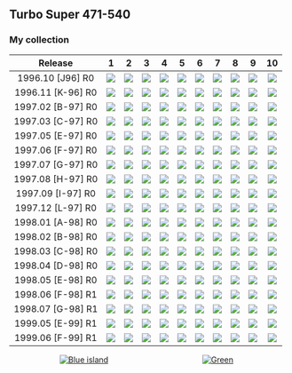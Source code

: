 ## Turbo Super 471-540

### My collection

|      Release      |                                                             1                                                              |                                                             2                                                              |                                                             3                                                              |                                                             4                                                              |                                                             5                                                              |                                                             6                                                              |                                                             7                                                              |                                                             8                                                              |                                                             9                                                              |                                                             10                                                             |
|:-----------------:|:--------------------------------------------------------------------------------------------------------------------------:|:--------------------------------------------------------------------------------------------------------------------------:|:--------------------------------------------------------------------------------------------------------------------------:|:--------------------------------------------------------------------------------------------------------------------------:|:--------------------------------------------------------------------------------------------------------------------------:|:--------------------------------------------------------------------------------------------------------------------------:|:--------------------------------------------------------------------------------------------------------------------------:|:--------------------------------------------------------------------------------------------------------------------------:|:--------------------------------------------------------------------------------------------------------------------------:|:--------------------------------------------------------------------------------------------------------------------------:|
| 1996.10 [J96] R0  |          [<img src='thumbnails/outer/1996_10{J_96}[10]R0/1.5.png'>](thumbnails/outer/1996_10{J_96}[10]R0/1.5.png)          |          [<img src='thumbnails/outer/1996_10{J_96}[10]R0/2.5.png'>](thumbnails/outer/1996_10{J_96}[10]R0/2.5.png)          |          [<img src='thumbnails/outer/1996_10{J_96}[10]R0/3.5.png'>](thumbnails/outer/1996_10{J_96}[10]R0/3.5.png)          |          [<img src='thumbnails/outer/1996_10{J_96}[10]R0/4.5.png'>](thumbnails/outer/1996_10{J_96}[10]R0/4.5.png)          |          [<img src='thumbnails/outer/1996_10{J_96}[10]R0/5.5.png'>](thumbnails/outer/1996_10{J_96}[10]R0/5.5.png)          |          [<img src='thumbnails/outer/1996_10{J_96}[10]R0/6.5.png'>](thumbnails/outer/1996_10{J_96}[10]R0/6.5.png)          |          [<img src='thumbnails/outer/1996_10{J_96}[10]R0/7.5.png'>](thumbnails/outer/1996_10{J_96}[10]R0/7.5.png)          |          [<img src='thumbnails/outer/1996_10{J_96}[10]R0/8.5.png'>](thumbnails/outer/1996_10{J_96}[10]R0/8.5.png)          |          [<img src='thumbnails/outer/1996_10{J_96}[10]R0/9.5.png'>](thumbnails/outer/1996_10{J_96}[10]R0/9.5.png)          |         [<img src='thumbnails/outer/1996_10{J_96}[10]R0/10.5.png'>](thumbnails/outer/1996_10{J_96}[10]R0/10.5.png)         |
| 1996.11 [K-96] R0 |          [<img src='thumbnails/outer/1996_11{K-96}[10]R0/1.5.png'>](thumbnails/outer/1996_11{K-96}[10]R0/1.5.png)          | [<img src='/collection/gum_wrappers/kent/turbo//missed_outer.png'>](/collection/gum_wrappers/kent/turbo//missed_outer.png) |          [<img src='thumbnails/outer/1996_11{K-96}[10]R0/3.5.png'>](thumbnails/outer/1996_11{K-96}[10]R0/3.5.png)          | [<img src='/collection/gum_wrappers/kent/turbo//missed_outer.png'>](/collection/gum_wrappers/kent/turbo//missed_outer.png) |          [<img src='thumbnails/outer/1996_11{K-96}[10]R0/5.5.png'>](thumbnails/outer/1996_11{K-96}[10]R0/5.5.png)          |          [<img src='thumbnails/outer/1996_11{K-96}[10]R0/6.5.png'>](thumbnails/outer/1996_11{K-96}[10]R0/6.5.png)          | [<img src='/collection/gum_wrappers/kent/turbo//missed_outer.png'>](/collection/gum_wrappers/kent/turbo//missed_outer.png) |          [<img src='thumbnails/outer/1996_11{K-96}[10]R0/8.5.png'>](thumbnails/outer/1996_11{K-96}[10]R0/8.5.png)          | [<img src='/collection/gum_wrappers/kent/turbo//missed_outer.png'>](/collection/gum_wrappers/kent/turbo//missed_outer.png) |         [<img src='thumbnails/outer/1996_11{K-96}[10]R0/10.5.png'>](thumbnails/outer/1996_11{K-96}[10]R0/10.5.png)         |
| 1997.02 [B-97] R0 | [<img src='/collection/gum_wrappers/kent/turbo//missed_outer.png'>](/collection/gum_wrappers/kent/turbo//missed_outer.png) | [<img src='/collection/gum_wrappers/kent/turbo//missed_outer.png'>](/collection/gum_wrappers/kent/turbo//missed_outer.png) | [<img src='/collection/gum_wrappers/kent/turbo//missed_outer.png'>](/collection/gum_wrappers/kent/turbo//missed_outer.png) | [<img src='/collection/gum_wrappers/kent/turbo//missed_outer.png'>](/collection/gum_wrappers/kent/turbo//missed_outer.png) |          [<img src='thumbnails/outer/1997_02{B-97}[10]R0/5.5.png'>](thumbnails/outer/1997_02{B-97}[10]R0/5.5.png)          | [<img src='/collection/gum_wrappers/kent/turbo//missed_outer.png'>](/collection/gum_wrappers/kent/turbo//missed_outer.png) |          [<img src='thumbnails/outer/1997_02{B-97}[10]R0/7.5.png'>](thumbnails/outer/1997_02{B-97}[10]R0/7.5.png)          | [<img src='/collection/gum_wrappers/kent/turbo//missed_outer.png'>](/collection/gum_wrappers/kent/turbo//missed_outer.png) | [<img src='/collection/gum_wrappers/kent/turbo//missed_outer.png'>](/collection/gum_wrappers/kent/turbo//missed_outer.png) | [<img src='/collection/gum_wrappers/kent/turbo//missed_outer.png'>](/collection/gum_wrappers/kent/turbo//missed_outer.png) |
| 1997.03 [C-97] R0 | [<img src='/collection/gum_wrappers/kent/turbo//missed_outer.png'>](/collection/gum_wrappers/kent/turbo//missed_outer.png) | [<img src='/collection/gum_wrappers/kent/turbo//missed_outer.png'>](/collection/gum_wrappers/kent/turbo//missed_outer.png) | [<img src='/collection/gum_wrappers/kent/turbo//missed_outer.png'>](/collection/gum_wrappers/kent/turbo//missed_outer.png) | [<img src='/collection/gum_wrappers/kent/turbo//missed_outer.png'>](/collection/gum_wrappers/kent/turbo//missed_outer.png) | [<img src='/collection/gum_wrappers/kent/turbo//missed_outer.png'>](/collection/gum_wrappers/kent/turbo//missed_outer.png) | [<img src='/collection/gum_wrappers/kent/turbo//missed_outer.png'>](/collection/gum_wrappers/kent/turbo//missed_outer.png) | [<img src='/collection/gum_wrappers/kent/turbo//missed_outer.png'>](/collection/gum_wrappers/kent/turbo//missed_outer.png) | [<img src='/collection/gum_wrappers/kent/turbo//missed_outer.png'>](/collection/gum_wrappers/kent/turbo//missed_outer.png) | [<img src='/collection/gum_wrappers/kent/turbo//missed_outer.png'>](/collection/gum_wrappers/kent/turbo//missed_outer.png) | [<img src='/collection/gum_wrappers/kent/turbo//missed_outer.png'>](/collection/gum_wrappers/kent/turbo//missed_outer.png) |
| 1997.05 [E-97] R0 |          [<img src='thumbnails/outer/1997_05{E-97}[10]R0/1.5.png'>](thumbnails/outer/1997_05{E-97}[10]R0/1.5.png)          |          [<img src='thumbnails/outer/1997_05{E-97}[10]R0/2.5.png'>](thumbnails/outer/1997_05{E-97}[10]R0/2.5.png)          |          [<img src='thumbnails/outer/1997_05{E-97}[10]R0/3.5.png'>](thumbnails/outer/1997_05{E-97}[10]R0/3.5.png)          |          [<img src='thumbnails/outer/1997_05{E-97}[10]R0/4.5.png'>](thumbnails/outer/1997_05{E-97}[10]R0/4.5.png)          |          [<img src='thumbnails/outer/1997_05{E-97}[10]R0/5.5.png'>](thumbnails/outer/1997_05{E-97}[10]R0/5.5.png)          |          [<img src='thumbnails/outer/1997_05{E-97}[10]R0/6.5.png'>](thumbnails/outer/1997_05{E-97}[10]R0/6.5.png)          |          [<img src='thumbnails/outer/1997_05{E-97}[10]R0/7.5.png'>](thumbnails/outer/1997_05{E-97}[10]R0/7.5.png)          |          [<img src='thumbnails/outer/1997_05{E-97}[10]R0/8.5.png'>](thumbnails/outer/1997_05{E-97}[10]R0/8.5.png)          | [<img src='/collection/gum_wrappers/kent/turbo//missed_outer.png'>](/collection/gum_wrappers/kent/turbo//missed_outer.png) |         [<img src='thumbnails/outer/1997_05{E-97}[10]R0/10.5.png'>](thumbnails/outer/1997_05{E-97}[10]R0/10.5.png)         |
| 1997.06 [F-97] R0 | [<img src='/collection/gum_wrappers/kent/turbo//missed_outer.png'>](/collection/gum_wrappers/kent/turbo//missed_outer.png) |          [<img src='thumbnails/outer/1997_06{F-97}[10]R0/2.5.png'>](thumbnails/outer/1997_06{F-97}[10]R0/2.5.png)          |          [<img src='thumbnails/outer/1997_06{F-97}[10]R0/3.5.png'>](thumbnails/outer/1997_06{F-97}[10]R0/3.5.png)          | [<img src='/collection/gum_wrappers/kent/turbo//missed_outer.png'>](/collection/gum_wrappers/kent/turbo//missed_outer.png) | [<img src='/collection/gum_wrappers/kent/turbo//missed_outer.png'>](/collection/gum_wrappers/kent/turbo//missed_outer.png) | [<img src='/collection/gum_wrappers/kent/turbo//missed_outer.png'>](/collection/gum_wrappers/kent/turbo//missed_outer.png) | [<img src='/collection/gum_wrappers/kent/turbo//missed_outer.png'>](/collection/gum_wrappers/kent/turbo//missed_outer.png) | [<img src='/collection/gum_wrappers/kent/turbo//missed_outer.png'>](/collection/gum_wrappers/kent/turbo//missed_outer.png) |          [<img src='thumbnails/outer/1997_06{F-97}[10]R0/9.5.png'>](thumbnails/outer/1997_06{F-97}[10]R0/9.5.png)          | [<img src='/collection/gum_wrappers/kent/turbo//missed_outer.png'>](/collection/gum_wrappers/kent/turbo//missed_outer.png) |
| 1997.07 [G-97] R0 | [<img src='/collection/gum_wrappers/kent/turbo//missed_outer.png'>](/collection/gum_wrappers/kent/turbo//missed_outer.png) |          [<img src='thumbnails/outer/1997_07{G-97}[10]R0/2.5.png'>](thumbnails/outer/1997_07{G-97}[10]R0/2.5.png)          | [<img src='/collection/gum_wrappers/kent/turbo//missed_outer.png'>](/collection/gum_wrappers/kent/turbo//missed_outer.png) |          [<img src='thumbnails/outer/1997_07{G-97}[10]R0/4.5.png'>](thumbnails/outer/1997_07{G-97}[10]R0/4.5.png)          | [<img src='/collection/gum_wrappers/kent/turbo//missed_outer.png'>](/collection/gum_wrappers/kent/turbo//missed_outer.png) |          [<img src='thumbnails/outer/1997_07{G-97}[10]R0/6.5.png'>](thumbnails/outer/1997_07{G-97}[10]R0/6.5.png)          | [<img src='/collection/gum_wrappers/kent/turbo//missed_outer.png'>](/collection/gum_wrappers/kent/turbo//missed_outer.png) | [<img src='/collection/gum_wrappers/kent/turbo//missed_outer.png'>](/collection/gum_wrappers/kent/turbo//missed_outer.png) | [<img src='/collection/gum_wrappers/kent/turbo//missed_outer.png'>](/collection/gum_wrappers/kent/turbo//missed_outer.png) | [<img src='/collection/gum_wrappers/kent/turbo//missed_outer.png'>](/collection/gum_wrappers/kent/turbo//missed_outer.png) |
| 1997.08 [H-97] R0 | [<img src='/collection/gum_wrappers/kent/turbo//missed_outer.png'>](/collection/gum_wrappers/kent/turbo//missed_outer.png) | [<img src='/collection/gum_wrappers/kent/turbo//missed_outer.png'>](/collection/gum_wrappers/kent/turbo//missed_outer.png) |          [<img src='thumbnails/outer/1997_08{H-97}[10]R0/3.5.png'>](thumbnails/outer/1997_08{H-97}[10]R0/3.5.png)          | [<img src='/collection/gum_wrappers/kent/turbo//missed_outer.png'>](/collection/gum_wrappers/kent/turbo//missed_outer.png) | [<img src='/collection/gum_wrappers/kent/turbo//missed_outer.png'>](/collection/gum_wrappers/kent/turbo//missed_outer.png) | [<img src='/collection/gum_wrappers/kent/turbo//missed_outer.png'>](/collection/gum_wrappers/kent/turbo//missed_outer.png) | [<img src='/collection/gum_wrappers/kent/turbo//missed_outer.png'>](/collection/gum_wrappers/kent/turbo//missed_outer.png) | [<img src='/collection/gum_wrappers/kent/turbo//missed_outer.png'>](/collection/gum_wrappers/kent/turbo//missed_outer.png) | [<img src='/collection/gum_wrappers/kent/turbo//missed_outer.png'>](/collection/gum_wrappers/kent/turbo//missed_outer.png) | [<img src='/collection/gum_wrappers/kent/turbo//missed_outer.png'>](/collection/gum_wrappers/kent/turbo//missed_outer.png) |
| 1997.09 [I-97] R0 | [<img src='/collection/gum_wrappers/kent/turbo//missed_outer.png'>](/collection/gum_wrappers/kent/turbo//missed_outer.png) | [<img src='/collection/gum_wrappers/kent/turbo//missed_outer.png'>](/collection/gum_wrappers/kent/turbo//missed_outer.png) | [<img src='/collection/gum_wrappers/kent/turbo//missed_outer.png'>](/collection/gum_wrappers/kent/turbo//missed_outer.png) | [<img src='/collection/gum_wrappers/kent/turbo//missed_outer.png'>](/collection/gum_wrappers/kent/turbo//missed_outer.png) | [<img src='/collection/gum_wrappers/kent/turbo//missed_outer.png'>](/collection/gum_wrappers/kent/turbo//missed_outer.png) | [<img src='/collection/gum_wrappers/kent/turbo//missed_outer.png'>](/collection/gum_wrappers/kent/turbo//missed_outer.png) | [<img src='/collection/gum_wrappers/kent/turbo//missed_outer.png'>](/collection/gum_wrappers/kent/turbo//missed_outer.png) | [<img src='/collection/gum_wrappers/kent/turbo//missed_outer.png'>](/collection/gum_wrappers/kent/turbo//missed_outer.png) | [<img src='/collection/gum_wrappers/kent/turbo//missed_outer.png'>](/collection/gum_wrappers/kent/turbo//missed_outer.png) |         [<img src='thumbnails/outer/1997_09{I-97}[10]R0/10.5.png'>](thumbnails/outer/1997_09{I-97}[10]R0/10.5.png)         |
| 1997.12 [L-97] R0 | [<img src='/collection/gum_wrappers/kent/turbo//missed_outer.png'>](/collection/gum_wrappers/kent/turbo//missed_outer.png) |          [<img src='thumbnails/outer/1997_12{L-97}[10]R0/2.5.png'>](thumbnails/outer/1997_12{L-97}[10]R0/2.5.png)          | [<img src='/collection/gum_wrappers/kent/turbo//missed_outer.png'>](/collection/gum_wrappers/kent/turbo//missed_outer.png) | [<img src='/collection/gum_wrappers/kent/turbo//missed_outer.png'>](/collection/gum_wrappers/kent/turbo//missed_outer.png) |          [<img src='thumbnails/outer/1997_12{L-97}[10]R0/5.5.png'>](thumbnails/outer/1997_12{L-97}[10]R0/5.5.png)          | [<img src='/collection/gum_wrappers/kent/turbo//missed_outer.png'>](/collection/gum_wrappers/kent/turbo//missed_outer.png) | [<img src='/collection/gum_wrappers/kent/turbo//missed_outer.png'>](/collection/gum_wrappers/kent/turbo//missed_outer.png) | [<img src='/collection/gum_wrappers/kent/turbo//missed_outer.png'>](/collection/gum_wrappers/kent/turbo//missed_outer.png) |          [<img src='thumbnails/outer/1997_12{L-97}[10]R0/9.5.png'>](thumbnails/outer/1997_12{L-97}[10]R0/9.5.png)          | [<img src='/collection/gum_wrappers/kent/turbo//missed_outer.png'>](/collection/gum_wrappers/kent/turbo//missed_outer.png) |
| 1998.01 [A-98] R0 | [<img src='/collection/gum_wrappers/kent/turbo//missed_outer.png'>](/collection/gum_wrappers/kent/turbo//missed_outer.png) | [<img src='/collection/gum_wrappers/kent/turbo//missed_outer.png'>](/collection/gum_wrappers/kent/turbo//missed_outer.png) | [<img src='/collection/gum_wrappers/kent/turbo//missed_outer.png'>](/collection/gum_wrappers/kent/turbo//missed_outer.png) | [<img src='/collection/gum_wrappers/kent/turbo//missed_outer.png'>](/collection/gum_wrappers/kent/turbo//missed_outer.png) | [<img src='/collection/gum_wrappers/kent/turbo//missed_outer.png'>](/collection/gum_wrappers/kent/turbo//missed_outer.png) | [<img src='/collection/gum_wrappers/kent/turbo//missed_outer.png'>](/collection/gum_wrappers/kent/turbo//missed_outer.png) | [<img src='/collection/gum_wrappers/kent/turbo//missed_outer.png'>](/collection/gum_wrappers/kent/turbo//missed_outer.png) | [<img src='/collection/gum_wrappers/kent/turbo//missed_outer.png'>](/collection/gum_wrappers/kent/turbo//missed_outer.png) | [<img src='/collection/gum_wrappers/kent/turbo//missed_outer.png'>](/collection/gum_wrappers/kent/turbo//missed_outer.png) | [<img src='/collection/gum_wrappers/kent/turbo//missed_outer.png'>](/collection/gum_wrappers/kent/turbo//missed_outer.png) |
| 1998.02 [B-98] R0 |          [<img src='thumbnails/outer/1998_02{B-98}[10]R0/1.5.png'>](thumbnails/outer/1998_02{B-98}[10]R0/1.5.png)          | [<img src='/collection/gum_wrappers/kent/turbo//missed_outer.png'>](/collection/gum_wrappers/kent/turbo//missed_outer.png) | [<img src='/collection/gum_wrappers/kent/turbo//missed_outer.png'>](/collection/gum_wrappers/kent/turbo//missed_outer.png) | [<img src='/collection/gum_wrappers/kent/turbo//missed_outer.png'>](/collection/gum_wrappers/kent/turbo//missed_outer.png) | [<img src='/collection/gum_wrappers/kent/turbo//missed_outer.png'>](/collection/gum_wrappers/kent/turbo//missed_outer.png) | [<img src='/collection/gum_wrappers/kent/turbo//missed_outer.png'>](/collection/gum_wrappers/kent/turbo//missed_outer.png) | [<img src='/collection/gum_wrappers/kent/turbo//missed_outer.png'>](/collection/gum_wrappers/kent/turbo//missed_outer.png) | [<img src='/collection/gum_wrappers/kent/turbo//missed_outer.png'>](/collection/gum_wrappers/kent/turbo//missed_outer.png) | [<img src='/collection/gum_wrappers/kent/turbo//missed_outer.png'>](/collection/gum_wrappers/kent/turbo//missed_outer.png) | [<img src='/collection/gum_wrappers/kent/turbo//missed_outer.png'>](/collection/gum_wrappers/kent/turbo//missed_outer.png) |
| 1998.03 [C-98] R0 | [<img src='/collection/gum_wrappers/kent/turbo//missed_outer.png'>](/collection/gum_wrappers/kent/turbo//missed_outer.png) | [<img src='/collection/gum_wrappers/kent/turbo//missed_outer.png'>](/collection/gum_wrappers/kent/turbo//missed_outer.png) | [<img src='/collection/gum_wrappers/kent/turbo//missed_outer.png'>](/collection/gum_wrappers/kent/turbo//missed_outer.png) | [<img src='/collection/gum_wrappers/kent/turbo//missed_outer.png'>](/collection/gum_wrappers/kent/turbo//missed_outer.png) | [<img src='/collection/gum_wrappers/kent/turbo//missed_outer.png'>](/collection/gum_wrappers/kent/turbo//missed_outer.png) |          [<img src='thumbnails/outer/1998_03{C-98}[10]R0/6.5.png'>](thumbnails/outer/1998_03{C-98}[10]R0/6.5.png)          | [<img src='/collection/gum_wrappers/kent/turbo//missed_outer.png'>](/collection/gum_wrappers/kent/turbo//missed_outer.png) |          [<img src='thumbnails/outer/1998_03{C-98}[10]R0/8.5.png'>](thumbnails/outer/1998_03{C-98}[10]R0/8.5.png)          | [<img src='/collection/gum_wrappers/kent/turbo//missed_outer.png'>](/collection/gum_wrappers/kent/turbo//missed_outer.png) | [<img src='/collection/gum_wrappers/kent/turbo//missed_outer.png'>](/collection/gum_wrappers/kent/turbo//missed_outer.png) |
| 1998.04 [D-98] R0 | [<img src='/collection/gum_wrappers/kent/turbo//missed_outer.png'>](/collection/gum_wrappers/kent/turbo//missed_outer.png) |          [<img src='thumbnails/outer/1998_04{D-98}[10]R0/2.5.png'>](thumbnails/outer/1998_04{D-98}[10]R0/2.5.png)          |          [<img src='thumbnails/outer/1998_04{D-98}[10]R0/3.5.png'>](thumbnails/outer/1998_04{D-98}[10]R0/3.5.png)          | [<img src='/collection/gum_wrappers/kent/turbo//missed_outer.png'>](/collection/gum_wrappers/kent/turbo//missed_outer.png) | [<img src='/collection/gum_wrappers/kent/turbo//missed_outer.png'>](/collection/gum_wrappers/kent/turbo//missed_outer.png) | [<img src='/collection/gum_wrappers/kent/turbo//missed_outer.png'>](/collection/gum_wrappers/kent/turbo//missed_outer.png) | [<img src='/collection/gum_wrappers/kent/turbo//missed_outer.png'>](/collection/gum_wrappers/kent/turbo//missed_outer.png) | [<img src='/collection/gum_wrappers/kent/turbo//missed_outer.png'>](/collection/gum_wrappers/kent/turbo//missed_outer.png) | [<img src='/collection/gum_wrappers/kent/turbo//missed_outer.png'>](/collection/gum_wrappers/kent/turbo//missed_outer.png) |         [<img src='thumbnails/outer/1998_04{D-98}[10]R0/10.5.png'>](thumbnails/outer/1998_04{D-98}[10]R0/10.5.png)         |
| 1998.05 [E-98] R0 | [<img src='/collection/gum_wrappers/kent/turbo//missed_outer.png'>](/collection/gum_wrappers/kent/turbo//missed_outer.png) | [<img src='/collection/gum_wrappers/kent/turbo//missed_outer.png'>](/collection/gum_wrappers/kent/turbo//missed_outer.png) | [<img src='/collection/gum_wrappers/kent/turbo//missed_outer.png'>](/collection/gum_wrappers/kent/turbo//missed_outer.png) |          [<img src='thumbnails/outer/1998_05{E-98}[10]R0/4.5.png'>](thumbnails/outer/1998_05{E-98}[10]R0/4.5.png)          | [<img src='/collection/gum_wrappers/kent/turbo//missed_outer.png'>](/collection/gum_wrappers/kent/turbo//missed_outer.png) | [<img src='/collection/gum_wrappers/kent/turbo//missed_outer.png'>](/collection/gum_wrappers/kent/turbo//missed_outer.png) | [<img src='/collection/gum_wrappers/kent/turbo//missed_outer.png'>](/collection/gum_wrappers/kent/turbo//missed_outer.png) | [<img src='/collection/gum_wrappers/kent/turbo//missed_outer.png'>](/collection/gum_wrappers/kent/turbo//missed_outer.png) | [<img src='/collection/gum_wrappers/kent/turbo//missed_outer.png'>](/collection/gum_wrappers/kent/turbo//missed_outer.png) | [<img src='/collection/gum_wrappers/kent/turbo//missed_outer.png'>](/collection/gum_wrappers/kent/turbo//missed_outer.png) |
| 1998.06 [F-98] R1 | [<img src='/collection/gum_wrappers/kent/turbo//missed_outer.png'>](/collection/gum_wrappers/kent/turbo//missed_outer.png) |          [<img src='thumbnails/outer/1998_06{F-98}[10]R1/2.5.png'>](thumbnails/outer/1998_06{F-98}[10]R1/2.5.png)          | [<img src='/collection/gum_wrappers/kent/turbo//missed_outer.png'>](/collection/gum_wrappers/kent/turbo//missed_outer.png) |          [<img src='thumbnails/outer/1998_06{F-98}[10]R1/4.5.png'>](thumbnails/outer/1998_06{F-98}[10]R1/4.5.png)          | [<img src='/collection/gum_wrappers/kent/turbo//missed_outer.png'>](/collection/gum_wrappers/kent/turbo//missed_outer.png) |          [<img src='thumbnails/outer/1998_06{F-98}[10]R1/6.5.png'>](thumbnails/outer/1998_06{F-98}[10]R1/6.5.png)          | [<img src='/collection/gum_wrappers/kent/turbo//missed_outer.png'>](/collection/gum_wrappers/kent/turbo//missed_outer.png) | [<img src='/collection/gum_wrappers/kent/turbo//missed_outer.png'>](/collection/gum_wrappers/kent/turbo//missed_outer.png) | [<img src='/collection/gum_wrappers/kent/turbo//missed_outer.png'>](/collection/gum_wrappers/kent/turbo//missed_outer.png) | [<img src='/collection/gum_wrappers/kent/turbo//missed_outer.png'>](/collection/gum_wrappers/kent/turbo//missed_outer.png) |
| 1998.07 [G-98] R1 | [<img src='/collection/gum_wrappers/kent/turbo//missed_outer.png'>](/collection/gum_wrappers/kent/turbo//missed_outer.png) | [<img src='/collection/gum_wrappers/kent/turbo//missed_outer.png'>](/collection/gum_wrappers/kent/turbo//missed_outer.png) | [<img src='/collection/gum_wrappers/kent/turbo//missed_outer.png'>](/collection/gum_wrappers/kent/turbo//missed_outer.png) | [<img src='/collection/gum_wrappers/kent/turbo//missed_outer.png'>](/collection/gum_wrappers/kent/turbo//missed_outer.png) | [<img src='/collection/gum_wrappers/kent/turbo//missed_outer.png'>](/collection/gum_wrappers/kent/turbo//missed_outer.png) | [<img src='/collection/gum_wrappers/kent/turbo//missed_outer.png'>](/collection/gum_wrappers/kent/turbo//missed_outer.png) | [<img src='/collection/gum_wrappers/kent/turbo//missed_outer.png'>](/collection/gum_wrappers/kent/turbo//missed_outer.png) | [<img src='/collection/gum_wrappers/kent/turbo//missed_outer.png'>](/collection/gum_wrappers/kent/turbo//missed_outer.png) | [<img src='/collection/gum_wrappers/kent/turbo//missed_outer.png'>](/collection/gum_wrappers/kent/turbo//missed_outer.png) | [<img src='/collection/gum_wrappers/kent/turbo//missed_outer.png'>](/collection/gum_wrappers/kent/turbo//missed_outer.png) |
| 1999.05 [E-99] R1 | [<img src='/collection/gum_wrappers/kent/turbo//missed_outer.png'>](/collection/gum_wrappers/kent/turbo//missed_outer.png) |          [<img src='thumbnails/outer/1999_05{E-99}[10]R1/2.5.png'>](thumbnails/outer/1999_05{E-99}[10]R1/2.5.png)          | [<img src='/collection/gum_wrappers/kent/turbo//missed_outer.png'>](/collection/gum_wrappers/kent/turbo//missed_outer.png) | [<img src='/collection/gum_wrappers/kent/turbo//missed_outer.png'>](/collection/gum_wrappers/kent/turbo//missed_outer.png) | [<img src='/collection/gum_wrappers/kent/turbo//missed_outer.png'>](/collection/gum_wrappers/kent/turbo//missed_outer.png) | [<img src='/collection/gum_wrappers/kent/turbo//missed_outer.png'>](/collection/gum_wrappers/kent/turbo//missed_outer.png) | [<img src='/collection/gum_wrappers/kent/turbo//missed_outer.png'>](/collection/gum_wrappers/kent/turbo//missed_outer.png) |          [<img src='thumbnails/outer/1999_05{E-99}[10]R1/8.5.png'>](thumbnails/outer/1999_05{E-99}[10]R1/8.5.png)          | [<img src='/collection/gum_wrappers/kent/turbo//missed_outer.png'>](/collection/gum_wrappers/kent/turbo//missed_outer.png) | [<img src='/collection/gum_wrappers/kent/turbo//missed_outer.png'>](/collection/gum_wrappers/kent/turbo//missed_outer.png) |
| 1999.06 [F-99] R1 | [<img src='/collection/gum_wrappers/kent/turbo//missed_outer.png'>](/collection/gum_wrappers/kent/turbo//missed_outer.png) | [<img src='/collection/gum_wrappers/kent/turbo//missed_outer.png'>](/collection/gum_wrappers/kent/turbo//missed_outer.png) | [<img src='/collection/gum_wrappers/kent/turbo//missed_outer.png'>](/collection/gum_wrappers/kent/turbo//missed_outer.png) | [<img src='/collection/gum_wrappers/kent/turbo//missed_outer.png'>](/collection/gum_wrappers/kent/turbo//missed_outer.png) | [<img src='/collection/gum_wrappers/kent/turbo//missed_outer.png'>](/collection/gum_wrappers/kent/turbo//missed_outer.png) | [<img src='/collection/gum_wrappers/kent/turbo//missed_outer.png'>](/collection/gum_wrappers/kent/turbo//missed_outer.png) | [<img src='/collection/gum_wrappers/kent/turbo//missed_outer.png'>](/collection/gum_wrappers/kent/turbo//missed_outer.png) | [<img src='/collection/gum_wrappers/kent/turbo//missed_outer.png'>](/collection/gum_wrappers/kent/turbo//missed_outer.png) | [<img src='/collection/gum_wrappers/kent/turbo//missed_outer.png'>](/collection/gum_wrappers/kent/turbo//missed_outer.png) | [<img src='/collection/gum_wrappers/kent/turbo//missed_outer.png'>](/collection/gum_wrappers/kent/turbo//missed_outer.png) |

<span style="display: inline-block;">
	<a href='thumbnails/inner/471.5.png' title=''><img src='thumbnails/inner/471.5.png' alt=''></a>
</span>
<span style="display: inline-block;">
	<a href='thumbnails/inner/472.5.png' title=''><img src='thumbnails/inner/472.5.png' alt=''></a>
</span>
<span style="display: inline-block;">
	<a href='thumbnails/inner/473.5.png' title=''><img src='thumbnails/inner/473.5.png' alt=''></a>
</span>
<span style="display: inline-block;">
	<a href='thumbnails/inner/474.5.png' title=''><img src='thumbnails/inner/474.5.png' alt=''></a>
</span>
<span style="display: inline-block;">
	<a href='thumbnails/inner/475.5.png' title=''><img src='thumbnails/inner/475.5.png' alt=''></a>
</span>
<span style="display: inline-block;">
	<a href='thumbnails/inner/476.5.png' title=''><img src='thumbnails/inner/476.5.png' alt=''></a>
</span>
<span style="display: inline-block;">
	<a href='thumbnails/inner/477.5.png' title=''><img src='thumbnails/inner/477.5.png' alt=''></a>
</span>
<span style="display: inline-block;">
	<a href='thumbnails/inner/478.5.png' title=''><img src='thumbnails/inner/478.5.png' alt=''></a>
</span>
<span style="display: inline-block;">
	<a href='thumbnails/inner/479.5.png' title=''><img src='thumbnails/inner/479.5.png' alt=''></a>
</span>
<span style="display: inline-block;">
	<a href='thumbnails/inner/480.5.png' title=''><img src='thumbnails/inner/480.5.png' alt=''></a>
</span>
<span style="display: inline-block;">
	<a href='thumbnails/inner/481.5.png' title=''><img src='thumbnails/inner/481.5.png' alt=''></a>
</span>
<span style="display: inline-block;">
	<a href='thumbnails/inner/482.5.png' title=''><img src='thumbnails/inner/482.5.png' alt=''></a>
</span>
<span style="display: inline-block;">
	<a href='thumbnails/inner/483.5.png' title=''><img src='thumbnails/inner/483.5.png' alt=''></a>
</span>
<span style="display: inline-block;">
	<a href='thumbnails/inner/484.5.png' title=''><img src='thumbnails/inner/484.5.png' alt=''></a>
</span>
<span style="display: inline-block;">
	<a href='thumbnails/inner/485.5.png' title=''><img src='thumbnails/inner/485.5.png' alt=''></a>
</span>
<span style="display: inline-block;">
	<a href='thumbnails/inner/486.5.png' title=''><img src='thumbnails/inner/486.5.png' alt=''></a>
</span>
<span style="display: inline-block;">
	<a href='thumbnails/inner/487.5.png' title=''><img src='thumbnails/inner/487.5.png' alt=''></a>
</span>
<span style="display: inline-block;">
	<a href='thumbnails/inner/488.5.png' title=''><img src='thumbnails/inner/488.5.png' alt=''></a>
</span>
<span style="display: inline-block;">
	<a href='thumbnails/inner/489.5.png' title=''><img src='thumbnails/inner/489.5.png' alt=''></a>
</span>
<span style="display: inline-block;">
	<a href='thumbnails/inner/490.5.png' title=''><img src='thumbnails/inner/490.5.png' alt=''></a>
</span>
<span style="display: inline-block;">
	<a href='thumbnails/inner/491.5.png' title=''><img src='thumbnails/inner/491.5.png' alt=''></a>
</span>
<span style="display: inline-block;">
	<a href='thumbnails/inner/492.5.png' title=''><img src='thumbnails/inner/492.5.png' alt=''></a>
</span>
<span style="display: inline-block;">
	<a href='thumbnails/inner/493.5.png' title=''><img src='thumbnails/inner/493.5.png' alt=''></a>
	<a href='thumbnails/inner/493.blue_island.5.png' title='Blue island'><img src='thumbnails/inner/493.blue_island.5.png' alt='Blue island'></a>
</span>
<span style="display: inline-block;">
	<a href='thumbnails/inner/494.5.png' title=''><img src='thumbnails/inner/494.5.png' alt=''></a>
</span>
<span style="display: inline-block;">
	<a href='thumbnails/inner/495.5.png' title=''><img src='thumbnails/inner/495.5.png' alt=''></a>
</span>
<span style="display: inline-block;">
	<a href='thumbnails/inner/496.5.png' title=''><img src='thumbnails/inner/496.5.png' alt=''></a>
</span>
<span style="display: inline-block;">
	<a href='thumbnails/inner/497.5.png' title=''><img src='thumbnails/inner/497.5.png' alt=''></a>
</span>
<span style="display: inline-block;">
	<a href='thumbnails/inner/498.5.png' title=''><img src='thumbnails/inner/498.5.png' alt=''></a>
</span>
<span style="display: inline-block;">
	<a href='thumbnails/inner/499.5.png' title=''><img src='thumbnails/inner/499.5.png' alt=''></a>
</span>
<span style="display: inline-block;">
	<a href='thumbnails/inner/500.5.png' title=''><img src='thumbnails/inner/500.5.png' alt=''></a>
</span>
<span style="display: inline-block;">
	<a href='thumbnails/inner/501.5.png' title=''><img src='thumbnails/inner/501.5.png' alt=''></a>
</span>
<span style="display: inline-block;">
	<a href='thumbnails/inner/502.5.png' title=''><img src='thumbnails/inner/502.5.png' alt=''></a>
</span>
<span style="display: inline-block;">
	<a href='thumbnails/inner/503.5.png' title=''><img src='thumbnails/inner/503.5.png' alt=''></a>
</span>
<span style="display: inline-block;">
	<a href='thumbnails/inner/504.5.png' title=''><img src='thumbnails/inner/504.5.png' alt=''></a>
</span>
<span style="display: inline-block;">
	<a href='thumbnails/inner/505.5.png' title=''><img src='thumbnails/inner/505.5.png' alt=''></a>
</span>
<span style="display: inline-block;">
	<a href='thumbnails/inner/506.5.png' title=''><img src='thumbnails/inner/506.5.png' alt=''></a>
</span>
<span style="display: inline-block;">
	<a href='thumbnails/inner/507.5.png' title=''><img src='thumbnails/inner/507.5.png' alt=''></a>
</span>
<span style="display: inline-block;">
	<a href='thumbnails/inner/508.5.png' title=''><img src='thumbnails/inner/508.5.png' alt=''></a>
</span>
<span style="display: inline-block;">
	<a href='thumbnails/inner/509.5.png' title=''><img src='thumbnails/inner/509.5.png' alt=''></a>
</span>
<span style="display: inline-block;">
	<a href='thumbnails/inner/510.5.png' title=''><img src='thumbnails/inner/510.5.png' alt=''></a>
</span>
<span style="display: inline-block;">
	<a href='thumbnails/inner/511.5.png' title=''><img src='thumbnails/inner/511.5.png' alt=''></a>
</span>
<span style="display: inline-block;">
	<a href='thumbnails/inner/512.5.png' title=''><img src='thumbnails/inner/512.5.png' alt=''></a>
</span>
<span style="display: inline-block;">
	<a href='thumbnails/inner/513.5.png' title=''><img src='thumbnails/inner/513.5.png' alt=''></a>
</span>
<span style="display: inline-block;">
	<a href='thumbnails/inner/514.5.png' title=''><img src='thumbnails/inner/514.5.png' alt=''></a>
</span>
<span style="display: inline-block;">
	<a href='thumbnails/inner/515.5.png' title=''><img src='thumbnails/inner/515.5.png' alt=''></a>
</span>
<span style="display: inline-block;">
	<a href='thumbnails/inner/516.5.png' title=''><img src='thumbnails/inner/516.5.png' alt=''></a>
</span>
<span style="display: inline-block;">
	<a href='thumbnails/inner/517.5.png' title=''><img src='thumbnails/inner/517.5.png' alt=''></a>
</span>
<span style="display: inline-block;">
	<a href='thumbnails/inner/518.5.png' title=''><img src='thumbnails/inner/518.5.png' alt=''></a>
</span>
<span style="display: inline-block;">
	<a href='thumbnails/inner/519.5.png' title=''><img src='thumbnails/inner/519.5.png' alt=''></a>
</span>
<span style="display: inline-block;">
	<a href='thumbnails/inner/520.5.png' title=''><img src='thumbnails/inner/520.5.png' alt=''></a>
</span>
<span style="display: inline-block;">
	<a href='thumbnails/inner/521.5.png' title=''><img src='thumbnails/inner/521.5.png' alt=''></a>
</span>
<span style="display: inline-block;">
	<a href='thumbnails/inner/522.5.png' title=''><img src='thumbnails/inner/522.5.png' alt=''></a>
</span>
<span style="display: inline-block;">
	<a href='thumbnails/inner/523.5.png' title=''><img src='thumbnails/inner/523.5.png' alt=''></a>
</span>
<span style="display: inline-block;">
	<a href='thumbnails/inner/524.5.png' title=''><img src='thumbnails/inner/524.5.png' alt=''></a>
</span>
<span style="display: inline-block;">
	<a href='thumbnails/inner/525.5.png' title=''><img src='thumbnails/inner/525.5.png' alt=''></a>
</span>
<span style="display: inline-block;">
	<a href='thumbnails/inner/526.5.png' title=''><img src='thumbnails/inner/526.5.png' alt=''></a>
</span>
<span style="display: inline-block;">
	<a href='thumbnails/inner/527.5.png' title=''><img src='thumbnails/inner/527.5.png' alt=''></a>
</span>
<span style="display: inline-block;">
	<a href='thumbnails/inner/528.5.png' title=''><img src='thumbnails/inner/528.5.png' alt=''></a>
</span>
<span style="display: inline-block;">
	<a href='thumbnails/inner/529.5.png' title=''><img src='thumbnails/inner/529.5.png' alt=''></a>
</span>
<span style="display: inline-block;">
	<a href='thumbnails/inner/530.5.png' title=''><img src='thumbnails/inner/530.5.png' alt=''></a>
</span>
<span style="display: inline-block;">
	<a href='thumbnails/inner/531.5.png' title=''><img src='thumbnails/inner/531.5.png' alt=''></a>
</span>
<span style="display: inline-block;">
	<a href='thumbnails/inner/532.5.png' title=''><img src='thumbnails/inner/532.5.png' alt=''></a>
</span>
<span style="display: inline-block;">
	<a href='thumbnails/inner/533.5.png' title=''><img src='thumbnails/inner/533.5.png' alt=''></a>
</span>
<span style="display: inline-block;">
	<a href='thumbnails/inner/534.5.png' title=''><img src='thumbnails/inner/534.5.png' alt=''></a>
</span>
<span style="display: inline-block;">
	<a href='thumbnails/inner/535.5.png' title=''><img src='thumbnails/inner/535.5.png' alt=''></a>
	<a href='thumbnails/inner/535.green.5.png' title='Green'><img src='thumbnails/inner/535.green.5.png' alt='Green'></a>
</span>
<span style="display: inline-block;">
	<a href='thumbnails/inner/536.5.png' title=''><img src='thumbnails/inner/536.5.png' alt=''></a>
</span>
<span style="display: inline-block;">
	<a href='thumbnails/inner/537.5.png' title=''><img src='thumbnails/inner/537.5.png' alt=''></a>
</span>
<span style="display: inline-block;">
	<a href='thumbnails/inner/538.5.png' title=''><img src='thumbnails/inner/538.5.png' alt=''></a>
</span>
<span style="display: inline-block;">
	<a href='thumbnails/inner/539.5.png' title=''><img src='thumbnails/inner/539.5.png' alt=''></a>
</span>
<span style="display: inline-block;">
	<a href='thumbnails/inner/540.5.png' title=''><img src='thumbnails/inner/540.5.png' alt=''></a>
</span>

